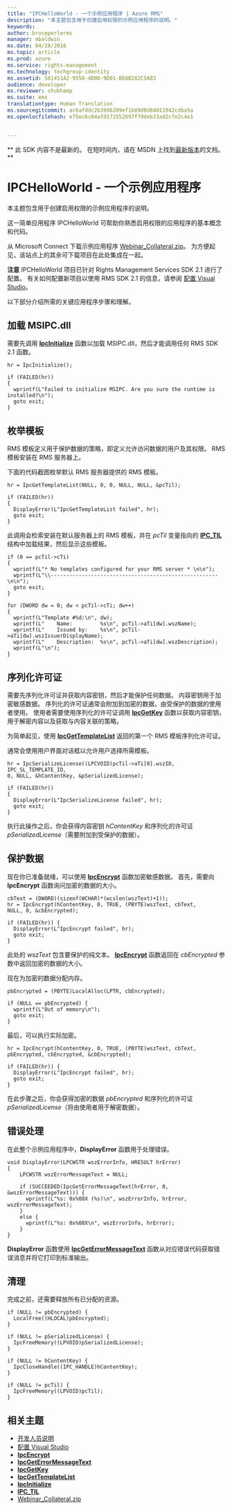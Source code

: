 ```yaml
---
title: "IPCHelloWorld - 一个示例应用程序 | Azure RMS"
description: "本主题包含用于创建启用权限的示例应用程序的说明。"
keywords: 
author: bruceperlerms
manager: mbaldwin
ms.date: 04/28/2016
ms.topic: article
ms.prod: azure
ms.service: rights-management
ms.technology: techgroup-identity
ms.assetid: 581451A2-9558-4D0D-9D01-BEAB282C5A83
audience: developer
ms.reviewer: shubhamp
ms.suite: ems
translationtype: Human Translation
ms.sourcegitcommit: ac6afddc2b39d6209ef1b89d8d84011942cdba5a
ms.openlocfilehash: e75ec6c04afd171552697f79deb33ad2cfe2c4e1


---
```

** 此 SDK 内容不是最新的。 在短时间内，请在 MSDN 上找到[最新版本](https://msdn.microsoft.com/library/windows/desktop/hh535290(v=vs.85).aspx)的文档。 **
# IPCHelloWorld - 一个示例应用程序

本主题包含用于创建启用权限的示例应用程序的说明。

这一简单应用程序 IPCHelloWorld 可帮助你熟悉启用权限的应用程序的基本概念和代码。

从 Microsoft Connect 下载示例应用程序 [Webinar\_Collateral.zip](https://connect.microsoft.com/site1170/Downloads/DownloadDetails.aspx?DownloadID=42440)。 为方便起见，该站点上的其余可下载项目在此处集成在一起。

**注意**  IPCHelloWorld 项目已针对 Rights Management Services SDK 2.1 进行了配置。 有关如何配置新项目以使用 RMS SDK 2.1 的信息，请参阅 [配置 Visual Studio](how-to-configure-a-visual-studio-project-to-use-the-ad-rms-sdk-2-0.md)。

 
以下部分介绍所需的关键应用程序步骤和理解。

## 加载 MSIPC.dll

需要先调用 [**IpcInitialize**](/rights-management/sdk/2.1/api/win/functions#msipc_ipcinitialize) 函数以加载 MSIPC.dll，然后才能调用任何 RMS SDK 2.1 函数。



    hr = IpcInitialize();

    if (FAILED(hr))
    {
      wprintf(L"Failed to initialize MSIPC. Are you sure the runtime is installed?\n");
      goto exit;
    }



## 枚举模板

RMS 模板定义用于保护数据的策略，即定义允许访问数据的用户及其权限。 RMS 模板安装在 RMS 服务器上。

下面的代码截图枚举默认 RMS 服务器提供的 RMS 模板。



    hr = IpcGetTemplateList(NULL, 0, 0, NULL, NULL, &pcTil);

    if (FAILED(hr))
    {
      DisplayError(L"IpcGetTemplateList failed", hr);
      goto exit;
    }



此调用会检索安装在默认服务器上的 RMS 模板，并在 *pcTil* 变量指向的 [**IPC\_TIL**](/rights-management/sdk/2.1/api/win/functions#msipc_ipcinitialize) 结构中加载结果，然后显示这些模板。



    if (0 == pcTil->cTi)
    {
      wprintf(L"* No templates configured for your RMS server * \n\n");
      wprintf(L"\\------------------------------------------------------\n\n");
      goto exit;
    }

    for (DWORD dw = 0; dw < pcTil->cTi; dw++)
    {
      wprintf(L"Template #%d:\n", dw);
      wprintf(L"    Name:         %s\n", pcTil->aTi[dw].wszName);
      wprintf(L"    Issued by:    %s\n", pcTil->aTi[dw].wszIssuerDisplayName);
      wprintf(L"    Description:  %s\n", pcTil->aTi[dw].wszDescription);
      wprintf(L"\n");
    }



## 序列化许可证

需要先序列化许可证并获取内容密钥，然后才能保护任何数据。 内容密钥用于加密敏感数据。 序列化的许可证通常会附加到加密的数据，由受保护的数据的使用者使用。 使用者需要使用序列化的许可证调用 [**IpcGetKey**](/rights-management/sdk/2.1/api/win/functions#msipc_ipcgetkey) 函数以获取内容密钥，用于解密内容以及获取与内容关联的策略。

为简单起见，使用 [**IpcGetTemplateList**](/rights-management/sdk/2.1/api/win/functions#msipc_ipcgettemplatelist) 返回的第一个 RMS 模板序列化许可证。

通常会使用用户界面对话框以允许用户选择所需模板。



    hr = IpcSerializeLicense((LPCVOID)pcTil->aTi[0].wszID, IPC_SL_TEMPLATE_ID,
    0, NULL, &hContentKey, &pSerializedLicense);

    if (FAILED(hr))
    {
      DisplayError(L"IpcSerializeLicense failed", hr);
      goto exit;
    }



执行此操作之后，你会获得内容密钥 *hContentKey* 和序列化的许可证 *pSerializedLicense*（需要附加到受保护的数据）。

## 保护数据

现在你已准备就绪，可以使用 [**IpcEncrypt**](/rights-management/sdk/2.1/api/win/functions#msipc_ipcencrypt) 函数加密敏感数据。 首先，需要向 **IpcEncrypt** 函数询问加密的数据的大小。



    cbText = (DWORD)(sizeof(WCHAR)*(wcslen(wszText)+1));
    hr = IpcEncrypt(hContentKey, 0, TRUE, (PBYTE)wszText, cbText,
    NULL, 0, &cbEncrypted);

    if (FAILED(hr)) {
      DisplayError(L"IpcEncrypt failed", hr);
      goto exit;
    }



此处的 *wszText* 包含要保护的纯文本。 [**IpcEncrypt**](/rights-management/sdk/2.1/api/win/functions#msipc_ipcencrypt) 函数返回在 *cbEncrypted* 参数中返回加密的数据的大小。

现在为加密的数据分配内存。



    pbEncrypted = (PBYTE)LocalAlloc(LPTR, cbEncrypted);

    if (NULL == pbEncrypted) {
      wprintf(L"Out of memory\n");
      goto exit;
    }


最后，可以执行实际加密。



    hr = IpcEncrypt(hContentKey, 0, TRUE, (PBYTE)wszText, cbText,
    pbEncrypted, cbEncrypted, &cbEncrypted);

    if (FAILED(hr)) {
      DisplayError(L"IpcEncrypt failed", hr);
      goto exit;
    }


在此步骤之后，你会获得加密的数据 *pbEncrypted* 和序列化的许可证 *pSerializedLicense*（将由使用者用于解密数据）。

## 错误处理

在此整个示例应用程序中，**DisplayError** 函数用于处理错误。



    void DisplayError(LPCWSTR wszErrorInfo, HRESULT hrError)
    {
        LPCWSTR wszErrorMessageText = NULL;

        if (SUCCEEDED(IpcGetErrorMessageText(hrError, 0, &wszErrorMessageText))) {
          wprintf(L"%s: 0x%08X (%s)\n", wszErrorInfo, hrError, wszErrorMessageText);
        }
        else {
          wprintf(L"%s: 0x%08X\n", wszErrorInfo, hrError);
        }
    }   


**DisplayError** 函数使用 [**IpcGetErrorMessageText**](/rights-management/sdk/2.1/api/win/functions#msipc_ipcgeterrormessagetext) 函数从对应错误代码获取错误消息并将它打印到标准输出。

## 清理

完成之前，还需要释放所有已分配的资源。



    if (NULL != pbEncrypted) {
      LocalFree((HLOCAL)pbEncrypted);
    }

    if (NULL != pSerializedLicense) {
      IpcFreeMemory((LPVOID)pSerializedLicense);
    }

    if (NULL != hContentKey) {
      IpcCloseHandle((IPC_HANDLE)hContentKey);
    }

    if (NULL != pcTil) {
      IpcFreeMemory((LPVOID)pcTil);
    }


## 相关主题

* [开发人员说明](developer-notes.md)
* [配置 Visual Studio](how-to-configure-a-visual-studio-project-to-use-the-ad-rms-sdk-2-0.md)
* [**IpcEncrypt**](/rights-management/sdk/2.1/api/win/functions#msipc_ipcencrypt)
* [**IpcGetErrorMessageText**](/rights-management/sdk/2.1/api/win/functions#msipc_ipcgeterrormessagetext)
* [**IpcGetKey**](/rights-management/sdk/2.1/api/win/functions#msipc_ipcgetkey)
* [**IpcGetTemplateList**](/rights-management/sdk/2.1/api/win/functions#msipc_ipcgettemplatelist)
* [**IpcInitialize**](/rights-management/sdk/2.1/api/win/functions#msipc_ipcinitialize)
* [**IPC\_TIL**](/rights-management/sdk/2.1/api/win/functions#msipc_ipcinitialize)
* [Webinar\_Collateral.zip](https://connect.microsoft.com/site1170/Downloads/DownloadDetails.aspx?DownloadID=42440)
 

 



<!--HONumber=Jul16_HO3-->


